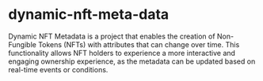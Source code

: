 # dynamic-nft-meta-data
Dynamic NFT Metadata is a project that enables the creation of Non-Fungible Tokens (NFTs) with attributes that can change over time. This functionality allows NFT holders to experience a more interactive and engaging ownership experience, as the metadata can be updated based on real-time events or conditions.
